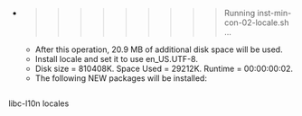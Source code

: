 * >>>>>>>>> Running inst-min-con-02-locale.sh ...
  * After this operation, 20.9 MB of additional disk space will be used.
  * Install locale and set it to use en_US.UTF-8.
  * Disk size = 810408K. Space Used = 29212K. Runtime = 00:00:00:02.
  * The following NEW packages will be installed:
  ```bash
libc-l10n locales
  ```
